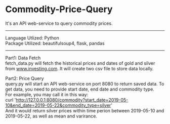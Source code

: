 # Commodity-Price-Query
It's an API web-service to query commodity prices.

-------------------
Language Utlized: Python   
Package Utilized: beautifulsoup4, flask, pandas

---------------------
Part1: Data Fetch  
fetch_data.py will fetch the historical prices and dates of gold and silver from www.investing.com. It will create two csv file to store data locally.

Part2: Price Query  
query.py will start an API web-service on port 8080 to return saved data. To get data, you need to provide start date, end date and commodity type.  
For example, you may call it in this way:  
curl 'http://127.0.0.1:8080/commodity?start_date=2019-05-10&end_date=2019-05-22&commodity_type=silver'  
And it would return silver prices within time perion between 2019-05-10 and 2019-05-22, as well as mean and varirance.
